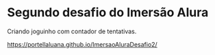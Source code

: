 # Segundo desafio do Imersão Alura

Criando joguinho com contador de tentativas.

https://portellaluana.github.io/ImersaoAluraDesafio2/
